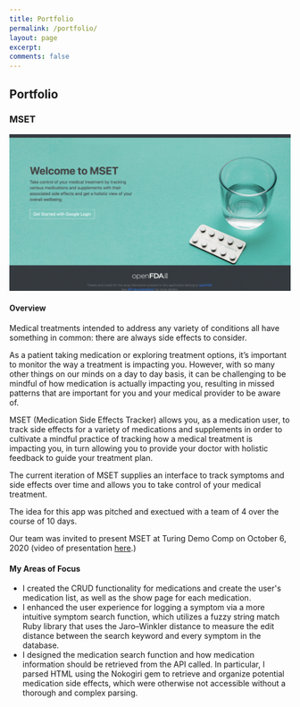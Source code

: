 ```yaml
---
title: Portfolio
permalink: /portfolio/
layout: page
excerpt:
comments: false
---
```

## Portfolio

### MSET

![MSET](./assets/img/mset.png)

#### Overview

Medical treatments intended to address any variety of conditions all have something in common: there are always side effects to consider.

As a patient taking medication or exploring treatment options, it’s important to monitor the way a treatment is impacting you. However, with so many other things on our minds on a day to day basis, it can be challenging to be mindful of how medication is actually impacting you, resulting in missed patterns that are important for you and your medical provider to be aware of.

MSET (Medication Side Effects Tracker) allows you, as a medication user, to track side effects for a variety of medications and supplements in order to cultivate a mindful practice of tracking how a medical treatment is impacting you, in turn allowing you to provide your doctor with holistic feedback to guide your treatment plan.

The current iteration of MSET supplies an interface to track symptoms and side effects over time and allows you to take control of your medical treatment.

The idea for this app was pitched and exectued with a team of 4 over the course of 10 days.

Our team was invited to present MSET at Turing Demo Comp on October 6, 2020 (video of presentation [here](https://www.youtube.com/watch?v=JzkCOFQSIFQ).)

#### My Areas of Focus


- I created the CRUD functionality for medications and create the user's medication list, as well as the show page for each medication.
- I enhanced the user experience for logging a symptom via a more intuitive symptom search function, which utilizes a fuzzy string match Ruby library that uses the Jaro–Winkler distance to measure the edit distance between the search keyword and every symptom in the database.
- I designed the medication search function and how medication information should be retrieved from the API called. In particular, I parsed HTML using the Nokogiri gem to retrieve and organize potential medication side effects, which were otherwise not accessible without a thorough and complex parsing.
